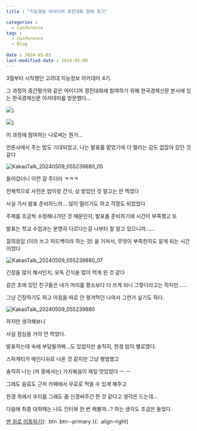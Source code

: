 ```yaml
--- 
title : "지능정보 아이디어 경진대회 참여 후기"

categories : 
  - Conference
tags :
  - Conference
  - Blog
 
date : 2024-05-03
last-modified-date : 2024-05-09
---
```


3월부터 시작했던 고려대 지능정보 아카데미 4기.

그 과정의 중간평가와 같은 아이디어 경진대회에 참여하기 위해 한국경제신문 본사에 있는 한국경제신문 아카데미를 방문했다...

![](https://github.com/deepshadow25/deepshadow25.comments/assets/115054681/adccd663-8faf-4536-b364-423008146335))

![](https://github.com/deepshadow25/deepshadow25.comments/assets/115054681/dae55122-c635-476c-8c24-6667e97b742c))


이 과정에 참여하는 나로써는 뭔가...

언론사에서 주는 밥도 기대되었고, 나는 발표를 맡았기에 더 떨리는 감도 없잖아 있던 것 같다


![KakaoTalk_20240509_055239880_05](https://github.com/deepshadow25/deepshadow25.comments/assets/115054681/0861ea7b-37c5-465d-b620-0209a6e7e7b2)


들어갔더니 이런 걸 주더라 ㅋㅋㅋ


전체적으로 사진은 밥이랑 간식, 상 받았던 것 말고는 안 찍었다

사실 가서 발표 준비하느라... 많이 떨리기도 하고 걱정도 되었었다

주제를 조금씩 수정해나가던 것 때문인지, 발표를 준비하기에 시간이 부족했고 또

발표는 학교 수업과는 분명히 다르다는걸 나부터 잘 알고 있으니까......

질의응답 (이라 쓰고 피드백이라 하는 것) 을 거쳐서, 무엇이 부족한지도 알게 되는 시간이었다

![KakaoTalk_20240509_055239880_07](https://github.com/deepshadow25/deepshadow25.comments/assets/115054681/17874132-b6f6-4f20-9375-ea49b61e0437)

긴장을 많이 해서인지, 유독 간식을 많이 먹게 된 것 같다

같은 조에 있던 친구들은 내가 머리를 평소보다 더 쓰게 되니 그렇다라고는 하지만......

그냥 긴장하기도 하고 아침을 따로 안 챙겨먹던 나여서 그런가 싶기도 하다.

![KakaoTalk_20240509_055239880](https://github.com/deepshadow25/deepshadow25.comments/assets/115054681/456f1135-333d-434d-b408-1867b50060bf)


하지만 생각해보니

사실 점심을 거의 안 먹었다.

발표하는데 속에 부담될까봐...도 있었지만 솔직히, 한경 밥이 별로였다.

스파게티가 메인디쉬로 나온 것 같지만 그냥 평범했고

솔직히 나는 (저 중에서는) 가지볶음이 제일 맛있었다 ㅡ.ㅡ

그래도 음료도 근처 카페에서 무료로 먹을 수 있게 해주고

한경 측에서 우리를 그래도 좀 신경써주긴 한 것 같다고 생각은 드는데...

다음에 최종 대회때는 나도 인터뷰 한 번 해볼까...? 하는 생각도 조금은 들었다.







[맨 위로 이동하기](#){: .btn .btn--primary }{: .align-right}

